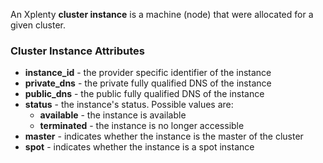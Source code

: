 An Xplenty **cluster instance** is a machine (node) that were allocated for a given cluster.

### Cluster Instance Attributes

* **instance_id** - the provider specific identifier of the instance
* **private_dns** - the private fully qualified DNS of the instance
* **public_dns** - the public fully qualified DNS of the instance
* **status** - the instance's status. Possible values are:
    * **available** - the instance is available
    * **terminated** - the instance is no longer accessible
* **master** - indicates whether the instance is the master of the cluster
* **spot** - indicates whether the instance is a spot instance
